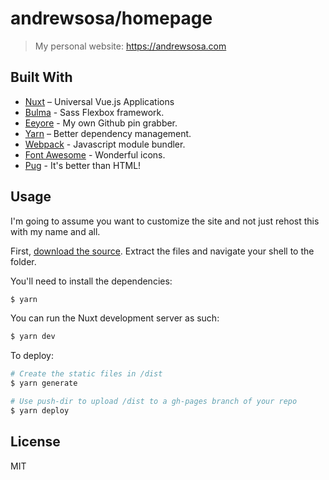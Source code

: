 # andrewsosa/homepage
> My personal website: https://andrewsosa.com

## Built With
  - [Nuxt](https://nuxtjs.org/) – Universal Vue.js Applications
  - [Bulma](https://bulma.io) - Sass Flexbox framework.
  - [Eeyore](https://github.com/andrewsosa/eeyore) - My own Github pin grabber.
  - [Yarn](https://yarnpkg.com) – Better dependency management.
  - [Webpack](https://webpack.js.org/) - Javascript module bundler.
  - [Font Awesome](https://fontawesome.com/) - Wonderful icons.
  - [Pug](https://pugjs.org) - It's better than HTML!
  <!-- - [Travis CI](https://travis-ci.org/) – Continuous Integration & Deployment. -->

## Usage
I'm going to assume you want to customize the site and not just rehost this with my name and all.

First, [download the source](https://github.com/andrewsosa/homepage/archive/master.zip). Extract the files and navigate your shell to the folder.

You'll need to install the dependencies:
```sh
$ yarn
```

You can run the Nuxt development server as such:
```sh
$ yarn dev
```

To deploy:
```sh
# Create the static files in /dist
$ yarn generate

# Use push-dir to upload /dist to a gh-pages branch of your repo
$ yarn deploy
```


<!-- ## Contributing
Contributions are welcome! Please read both the [Getting Started](#) section and the [Contributing Guidelines](#) before submitting/requesting changes. -->


## License
MIT
